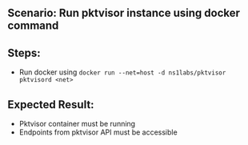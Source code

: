 ## Scenario: Run pktvisor instance using docker command 
## Steps: 
 - Run docker using `docker run --net=host -d ns1labs/pktvisor pktvisord <net>`
 

## Expected Result:
 - Pktvisor container must be running
 - Endpoints from pktvisor API must be accessible
 
